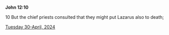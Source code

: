 **John 12:10**

10 But the chief priests consulted that they might put Lazarus also to death;

[Tuesday 30-April, 2024](https://getbible.life/kjv/John/12/10)
